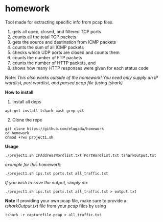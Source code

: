# homework
Tool made for extracting specific info from pcap files.

1. gets all open, closed, and filtered TCP ports
2. counts all the total TCP packets
3. gets the source and destination from ICMP packets
4. counts the sum of all ICMP packets
5. checks which UDP ports are closed and counts them
6. counts the number of FTP packets
7. counts the number of HTTP packets, and
8. shows how many HTTP responses were given for each status code

Note: *This also works outside of the homework! You need only supply an IP wordlist, port wordlist, and parsed pcap file (using tshark)*



**How to install**
1. Install all deps
```
apt-get install tshark bash grep git
```
 2. Clone the repo
```
git clone https://github.com/elogada/homework
cd homework
chmod +rwx project1.sh
```


**Usage**
```
./project1.sh IPAddressWordlist.txt PortWordlist.txt tsharkOutput.txt
```
_example for this homework:_
```
./project1.sh ips.txt ports.txt all_traffic.txt
```
_If you wish to save the output, simply do:_
```
./project1.sh ips.txt ports.txt all_traffic.txt > output.txt
```

**Note** If providing your own pcap file, make sure to provide a _tsharkOutput.txt_ file from your _pcap_ files by using
```
tshark -r capturefile.pcap > all_traffic.txt
```
